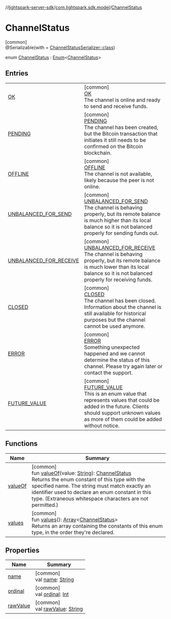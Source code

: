 //[lightspark-server-sdk](../../../index.md)/[com.lightspark.sdk.model](../index.md)/[ChannelStatus](index.md)

# ChannelStatus

[common]\
@Serializable(with = [ChannelStatusSerializer::class](../-channel-status-serializer/index.md))

enum [ChannelStatus](index.md) : [Enum](https://kotlinlang.org/api/latest/jvm/stdlib/kotlin/-enum/index.html)&lt;[ChannelStatus](index.md)&gt;

## Entries

| | |
|---|---|
| [OK](-o-k/index.md) | [common]<br>[OK](-o-k/index.md)<br>The channel is online and ready to send and receive funds. |
| [PENDING](-p-e-n-d-i-n-g/index.md) | [common]<br>[PENDING](-p-e-n-d-i-n-g/index.md)<br>The channel has been created, but the Bitcoin transaction that initiates it still needs to be confirmed on the Bitcoin blockchain. |
| [OFFLINE](-o-f-f-l-i-n-e/index.md) | [common]<br>[OFFLINE](-o-f-f-l-i-n-e/index.md)<br>The channel is not available, likely because the peer is not online. |
| [UNBALANCED_FOR_SEND](-u-n-b-a-l-a-n-c-e-d_-f-o-r_-s-e-n-d/index.md) | [common]<br>[UNBALANCED_FOR_SEND](-u-n-b-a-l-a-n-c-e-d_-f-o-r_-s-e-n-d/index.md)<br>The channel is behaving properly, but its remote balance is much higher than its local balance so it is not balanced properly for sending funds out. |
| [UNBALANCED_FOR_RECEIVE](-u-n-b-a-l-a-n-c-e-d_-f-o-r_-r-e-c-e-i-v-e/index.md) | [common]<br>[UNBALANCED_FOR_RECEIVE](-u-n-b-a-l-a-n-c-e-d_-f-o-r_-r-e-c-e-i-v-e/index.md)<br>The channel is behaving properly, but its remote balance is much lower than its local balance so it is not balanced properly for receiving funds. |
| [CLOSED](-c-l-o-s-e-d/index.md) | [common]<br>[CLOSED](-c-l-o-s-e-d/index.md)<br>The channel has been closed. Information about the channel is still available for historical purposes but the channel cannot be used anymore. |
| [ERROR](-e-r-r-o-r/index.md) | [common]<br>[ERROR](-e-r-r-o-r/index.md)<br>Something unexpected happened and we cannot determine the status of this channel. Please try again later or contact the support. |
| [FUTURE_VALUE](-f-u-t-u-r-e_-v-a-l-u-e/index.md) | [common]<br>[FUTURE_VALUE](-f-u-t-u-r-e_-v-a-l-u-e/index.md)<br>This is an enum value that represents values that could be added in the future. Clients should support unknown values as more of them could be added without notice. |

## Functions

| Name | Summary |
|---|---|
| [valueOf](value-of.md) | [common]<br>fun [valueOf](value-of.md)(value: [String](https://kotlinlang.org/api/latest/jvm/stdlib/kotlin/-string/index.html)): [ChannelStatus](index.md)<br>Returns the enum constant of this type with the specified name. The string must match exactly an identifier used to declare an enum constant in this type. (Extraneous whitespace characters are not permitted.) |
| [values](values.md) | [common]<br>fun [values](values.md)(): [Array](https://kotlinlang.org/api/latest/jvm/stdlib/kotlin/-array/index.html)&lt;[ChannelStatus](index.md)&gt;<br>Returns an array containing the constants of this enum type, in the order they're declared. |

## Properties

| Name | Summary |
|---|---|
| [name](../../com.lightspark.sdk.requester/-server-environment/-p-r-o-d/index.md#-372974862%2FProperties%2F-1086033721) | [common]<br>val [name](../../com.lightspark.sdk.requester/-server-environment/-p-r-o-d/index.md#-372974862%2FProperties%2F-1086033721): [String](https://kotlinlang.org/api/latest/jvm/stdlib/kotlin/-string/index.html) |
| [ordinal](../../com.lightspark.sdk.requester/-server-environment/-p-r-o-d/index.md#-739389684%2FProperties%2F-1086033721) | [common]<br>val [ordinal](../../com.lightspark.sdk.requester/-server-environment/-p-r-o-d/index.md#-739389684%2FProperties%2F-1086033721): [Int](https://kotlinlang.org/api/latest/jvm/stdlib/kotlin/-int/index.html) |
| [rawValue](raw-value.md) | [common]<br>val [rawValue](raw-value.md): [String](https://kotlinlang.org/api/latest/jvm/stdlib/kotlin/-string/index.html) |
